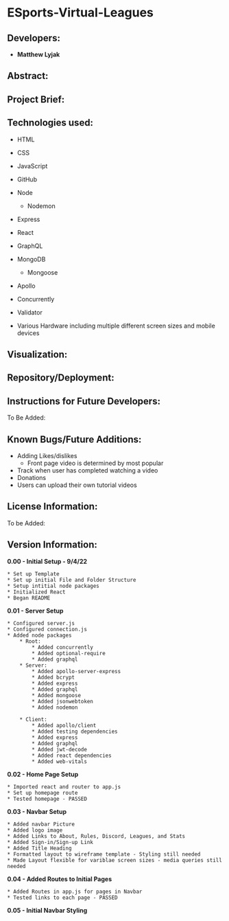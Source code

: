 # ESports-Virtual-Leagues

## Developers:

* **Matthew Lyjak**


## Abstract:



## Project Brief:


## Technologies used:

* HTML
* CSS
* JavaScript
* GitHub
* Node
    * Nodemon 
* Express
* React
* GraphQL
* MongoDB
    * Mongoose
* Apollo
* Concurrently
* Validator

* Various Hardware including multiple different screen sizes and mobile devices

## Visualization:

## Repository/Deployment:



## Instructions for Future Developers:

To Be Added:

## Known Bugs/Future Additions:

* Adding Likes/dislikes
    * Front page video is determined by most popular
* Track when user has completed watching a video
* Donations
* Users can upload their own tutorial videos

## License Information:

To be Added:

## Version Information:

**0.00 - Initial Setup - 9/4/22**

    * Set up Template
    * Set up initial File and Folder Structure
    * Setup intitial node packages
    * Initialized React
    * Began README

**0.01 - Server Setup**

    * Configured server.js
    * Configured connection.js
    * Added node packages
        * Root:
            * Added concurrently
            * Added optional-require
            * Added graphql
        * Server:
            * Added apollo-server-express
            * Added bcrypt
            * Added express
            * Added graphql
            * Added mongoose
            * Added jsonwebtoken
            * Added nodemon

        * Client:
            * Added apollo/client
            * Added testing dependencies
            * Added express
            * Added graphql
            * Added jwt-decode
            * Added react dependencies
            * Added web-vitals

**0.02 - Home Page Setup**

    * Imported react and router to app.js
    * Set up homepage route
    * Tested homepage - PASSED

**0.03 - Navbar Setup**

    * Added navbar Picture
    * Added logo image
    * Added Links to About, Rules, Discord, Leagues, and Stats
    * Added Sign-in/Sign-up Link
    * Added Title Heading
    * Formatted layout to wireframe template - Styling still needed
    * Made Layout flexible for variblae screen sizes - media queries still needed

**0.04 - Added Routes to Initial Pages**

    * Added Routes in app.js for pages in Navbar
    * Tested links to each page - PASSED

**0.05 - Initial Navbar Styling**